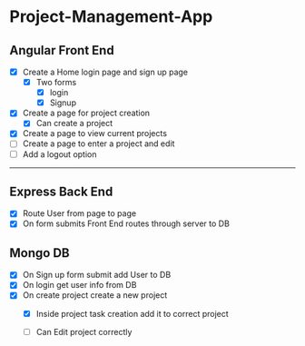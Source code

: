 # Project-Management-App


## Angular Front End

- [x] Create a Home login page and sign up page
  - [x] Two forms
    - [x] login
    - [x] Signup
- [x] Create a page for project creation
  - [x] Can create a project
- [x] Create a page to view current projects
- [ ] Create a page to enter a project and edit
- [ ] Add a logout option

---

## Express Back End

- [x] Route User from page to page
- [x] On form submits Front End routes through server to DB

## Mongo DB

- [x] On Sign up form submit add User to DB
- [x] On login get user info from DB
- [x] On create project create a new project
  - [x] Inside project task creation add it to correct project
  - [ ] Can Edit project correctly

